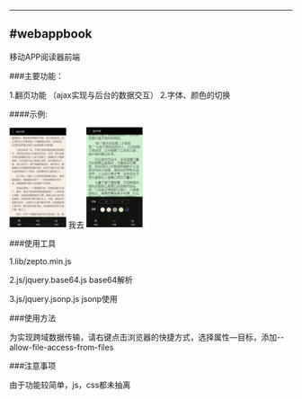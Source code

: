 ---
#webappbook
-------------

移动APP阅读器前端


###主要功能：

1.翻页功能 （ajax实现与后台的数据交互）
2.字体、颜色的切换

####示例:
<div >
 <img src="阅读器界面1.png" width =20%  height = 20%   alt="图片名称" />
 <span  width="120px" height="60px" display="none" >我去</span>
 <img src="阅读器界面2.png" width =20%  height = 20%  padding="200px" alt="图片名称"  />
 </div>
 
 
###使用工具

1.lib/zepto.min.js 

2.js/jquery.base64.js base64解析

3.js/jquery.jsonp.js jsonp使用


###使用方法

为实现跨域数据传输，请右键点击浏览器的快捷方式，选择属性—目标，添加--allow-file-access-from-files

###注意事项

由于功能较简单，js，css都未抽离




